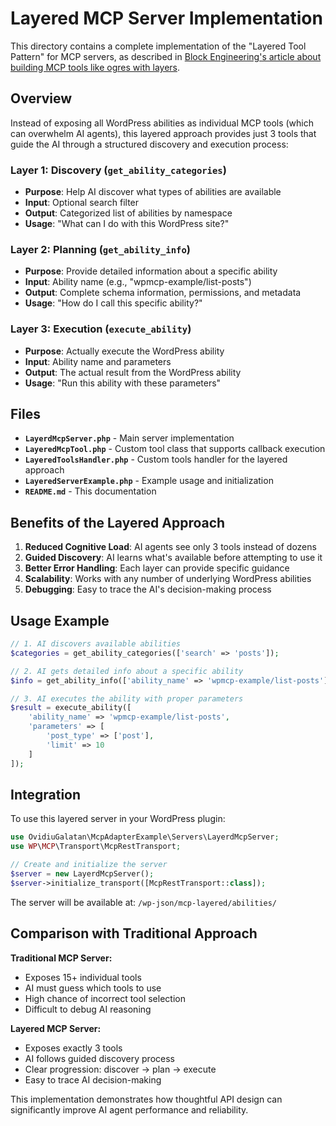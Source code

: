 # Layered MCP Server Implementation

This directory contains a complete implementation of the "Layered Tool Pattern" for MCP servers, as described in [Block Engineering's article about building MCP tools like ogres with layers](https://engineering.block.xyz/blog/build-mcp-tools-like-ogres-with-layers).

## Overview

Instead of exposing all WordPress abilities as individual MCP tools (which can overwhelm AI agents), this layered approach provides just 3 tools that guide the AI through a structured discovery and execution process:

### Layer 1: Discovery (`get_ability_categories`)
- **Purpose**: Help AI discover what types of abilities are available
- **Input**: Optional search filter
- **Output**: Categorized list of abilities by namespace
- **Usage**: "What can I do with this WordPress site?"

### Layer 2: Planning (`get_ability_info`)
- **Purpose**: Provide detailed information about a specific ability
- **Input**: Ability name (e.g., "wpmcp-example/list-posts")
- **Output**: Complete schema information, permissions, and metadata
- **Usage**: "How do I call this specific ability?"

### Layer 3: Execution (`execute_ability`)
- **Purpose**: Actually execute the WordPress ability
- **Input**: Ability name and parameters
- **Output**: The actual result from the WordPress ability
- **Usage**: "Run this ability with these parameters"

## Files

- **`LayerdMcpServer.php`** - Main server implementation
- **`LayeredMcpTool.php`** - Custom tool class that supports callback execution
- **`LayeredToolsHandler.php`** - Custom tools handler for the layered approach
- **`LayeredServerExample.php`** - Example usage and initialization
- **`README.md`** - This documentation

## Benefits of the Layered Approach

1. **Reduced Cognitive Load**: AI agents see only 3 tools instead of dozens
2. **Guided Discovery**: AI learns what's available before attempting to use it
3. **Better Error Handling**: Each layer can provide specific guidance
4. **Scalability**: Works with any number of underlying WordPress abilities
5. **Debugging**: Easy to trace the AI's decision-making process

## Usage Example

```php
// 1. AI discovers available abilities
$categories = get_ability_categories(['search' => 'posts']);

// 2. AI gets detailed info about a specific ability
$info = get_ability_info(['ability_name' => 'wpmcp-example/list-posts']);

// 3. AI executes the ability with proper parameters
$result = execute_ability([
    'ability_name' => 'wpmcp-example/list-posts',
    'parameters' => [
        'post_type' => ['post'],
        'limit' => 10
    ]
]);
```

## Integration

To use this layered server in your WordPress plugin:

```php
use OvidiuGalatan\McpAdapterExample\Servers\LayerdMcpServer;
use WP\MCP\Transport\McpRestTransport;

// Create and initialize the server
$server = new LayerdMcpServer();
$server->initialize_transport([McpRestTransport::class]);
```

The server will be available at: `/wp-json/mcp-layered/abilities/`

## Comparison with Traditional Approach

**Traditional MCP Server:**
- Exposes 15+ individual tools
- AI must guess which tools to use
- High chance of incorrect tool selection
- Difficult to debug AI reasoning

**Layered MCP Server:**
- Exposes exactly 3 tools
- AI follows guided discovery process
- Clear progression: discover → plan → execute
- Easy to trace AI decision-making

This implementation demonstrates how thoughtful API design can significantly improve AI agent performance and reliability.
